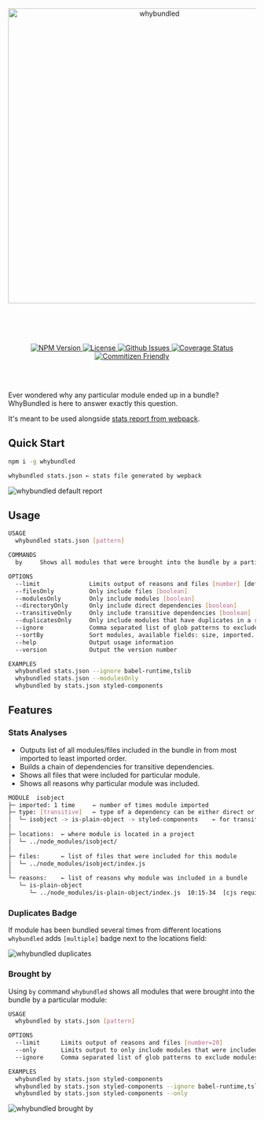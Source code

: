 <div align="center">
  <br/>
  <br/>
  <img src="./assets/logo.png" alt="whybundled" width="600" align="center">
  <br/>
  <br/>
  <br/>
  <br/>
  <br/>
</div>

<p align="center">
  <a href="https://npmjs.org/package/whybundled">
    <img src="https://img.shields.io/npm/v/whybundled.svg" alt="NPM Version">
  </a>

  <a href="http://opensource.org/licenses/MIT">
    <img src="https://img.shields.io/npm/l/whybundled.svg" alt="License">
  </a>

  <a href="https://github.com/d4rkr00t/whybundled/issues">
    <img src="https://img.shields.io/github/issues/d4rkr00t/whybundled.svg" alt="Github Issues">
  </a>

  <a href='https://coveralls.io/github/d4rkr00t/whybundled'>
    <img src='https://coveralls.io/repos/github/d4rkr00t/whybundled/badge.svg' alt='Coverage Status' />
  </a>

  <a href="http://commitizen.github.io/cz-cli/">
    <img src="https://img.shields.io/badge/commitizen-friendly-brightgreen.svg" alt="Commitizen Friendly">
  </a>
</p>
<br/>
<br/>

Ever wondered why any particular module ended up in a bundle? WhyBundled is here to answer exactly this question.

It's meant to be used alongside [stats report from webpack](https://webpack.js.org/api/stats/).

## Quick Start

```sh
npm i -g whybundled

whybundled stats.json ← stats file generated by wepback
```

![whybundled default report](/assets/screenshot.png)

## Usage

```sh
USAGE
  whybundled stats.json [pattern]

COMMANDS
  by     Shows all modules that were brought into the bundle by a particular module.

OPTIONS
  --limit              Limits output of reasons and files [number] [default: 20]
  --filesOnly          Only include files [boolean]
  --modulesOnly        Only include modules [boolean]
  --directoryOnly      Only include direct dependencies [boolean]
  --transitiveOnly     Only include transitive dependencies [boolean]
  --duplicatesOnly     Only include modules that have duplicates in a resulting bundle [boolean]
  --ignore             Comma separated list of glob patterns to exclude modules from final output [string]
  --sortBy             Sort modules, available fields: size, imported. E.g. size:asc or size:desc. [string]
  --help               Output usage information
  --version            Output the version number

EXAMPLES
  whybundled stats.json --ignore babel-runtime,tslib
  whybundled stats.json --modulesOnly
  whybundled by stats.json styled-components
```

## Features

### Stats Analyses

- Outputs list of all modules/files included in the bundle in from most imported to least imported order.
- Builds a chain of dependencies for transitive dependencies.
- Shows all files that were included for particular module.
- Shows all reasons why particular module was included.

```sh
MODULE  isobject
├─ imported: 1 time     ← number of times module imported
├─ type: [transitive]   ← type of a dependency can be either direct or transitive
│  └─ isobject -> is-plain-object -> styled-components    ← for transitive dependencies whybundled outputs a chain of dependencies up to the closest direct
│
├─ locations:  ← where module is located in a project
│  └─ ../node_modules/isobject/
│
├─ files:      ← list of files that were included for this module
│  └─ ../node_modules/isobject/index.js
│
└─ reasons:    ← list of reasons why module was included in a bundle
   └─ is-plain-object
      └─ ../node_modules/is-plain-object/index.js  10:15-34  [cjs require]
```

### Duplicates Badge

If module has been bundled several times from different locations `whybundled` adds `[multiple]` badge next to the locations field:

![whybundled duplicates](/assets/multiple.png)

### Brought by

Using `by` command `whybundled` shows all modules that were brought into the bundle by a particular module:

```sh
USAGE
  whybundled by stats.json [pattern]

OPTIONS
  --limit      Limits output of reasons and files [number=20]
  --only       Limits output to only include modules that were included by specified module exclusively [boolean]
  --ignore     Comma separated list of glob patterns to exclude modules from final output [string]

EXAMPLES
  whybundled by stats.json styled-components
  whybundled by stats.json styled-components --ignore babel-runtime,tslib
  whybundled by stats.json styled-components --only
```

![whybundled brought by](/assets/by.png)
